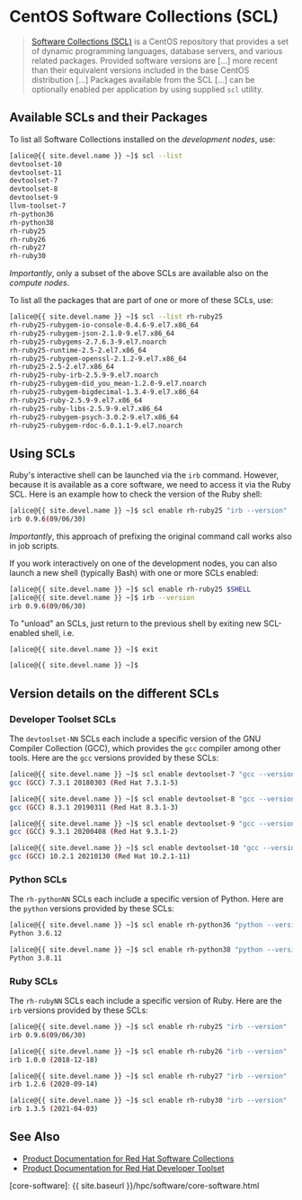 # CentOS Software Collections (SCL)

> [Software Collections (SCL)](https://en.wikipedia.org/wiki/CentOS#Add-ons_releases) is a CentOS repository that provides a set of dynamic programming languages, database servers, and various related packages. Provided software versions are [...] more recent than their equivalent versions included in the base CentOS distribution [...]  Packages available from the SCL [...] can be optionally enabled per application by using supplied `scl` utility.


## Available SCLs and their Packages

To list all Software Collections installed on the _development nodes_, use:

<!-- code-block label="list" -->
```sh
[alice@{{ site.devel.name }} ~]$ scl --list
devtoolset-10
devtoolset-11
devtoolset-7
devtoolset-8
devtoolset-9
llvm-toolset-7
rh-python36
rh-python38
rh-ruby25
rh-ruby26
rh-ruby27
rh-ruby30
```

_Importantly_, only a subset of the above SCLs are available also on the _compute nodes_.


To list all the packages that are part of one or more of these SCLs, use:

<!-- code-block label="list-one" -->
```sh
[alice@{{ site.devel.name }} ~]$ scl --list rh-ruby25
rh-ruby25-rubygem-io-console-0.4.6-9.el7.x86_64
rh-ruby25-rubygem-json-2.1.0-9.el7.x86_64
rh-ruby25-rubygems-2.7.6.3-9.el7.noarch
rh-ruby25-runtime-2.5-2.el7.x86_64
rh-ruby25-rubygem-openssl-2.1.2-9.el7.x86_64
rh-ruby25-2.5-2.el7.x86_64
rh-ruby25-ruby-irb-2.5.9-9.el7.noarch
rh-ruby25-rubygem-did_you_mean-1.2.0-9.el7.noarch
rh-ruby25-rubygem-bigdecimal-1.3.4-9.el7.x86_64
rh-ruby25-ruby-2.5.9-9.el7.x86_64
rh-ruby25-ruby-libs-2.5.9-9.el7.x86_64
rh-ruby25-rubygem-psych-3.0.2-9.el7.x86_64
rh-ruby25-rubygem-rdoc-6.0.1.1-9.el7.noarch
```


## Using SCLs

Ruby's interactive shell can be launched via the `irb` command.  However, because it is available as a core software, we need to access it via the Ruby SCL.  Here is an example how to check the version of the Ruby shell:

<!-- code-block label="ruby-ex-1" -->
```sh
[alice@{{ site.devel.name }} ~]$ scl enable rh-ruby25 "irb --version"
irb 0.9.6(09/06/30)
```

_Importantly_, this approach of prefixing the original command call works also in job scripts.


If you work interactively on one of the development nodes, you can also launch a new shell (typically Bash) with one or more SCLs enabled:

<!-- code-block label="ruby-ex-2" -->
```sh
[alice@{{ site.devel.name }} ~]$ scl enable rh-ruby25 $SHELL
[alice@{{ site.devel.name }} ~]$ irb --version
irb 0.9.6(09/06/30)
```

To "unload" an SCLs, just return to the previous shell by exiting new SCL-enabled shell, i.e.

```sh
[alice@{{ site.devel.name }} ~]$ exit

[alice@{{ site.devel.name }} ~]$ 
```


## Version details on the different SCLs

### Developer Toolset SCLs

The `devtoolset-NN` SCLs each include a specific version of the GNU Compiler Collection (GCC), which provides the `gcc` compiler among other tools.  Here are the `gcc` versions provided by these SCLs:

```sh
[alice@{{ site.devel.name }} ~]$ scl enable devtoolset-7 "gcc --version | head -1"
gcc (GCC) 7.3.1 20180303 (Red Hat 7.3.1-5)

[alice@{{ site.devel.name }} ~]$ scl enable devtoolset-8 "gcc --version | head -1"
gcc (GCC) 8.3.1 20190311 (Red Hat 8.3.1-3)

[alice@{{ site.devel.name }} ~]$ scl enable devtoolset-9 "gcc --version | head -1"
gcc (GCC) 9.3.1 20200408 (Red Hat 9.3.1-2)

[alice@{{ site.devel.name }} ~]$ scl enable devtoolset-10 "gcc --version | head -1"
gcc (GCC) 10.2.1 20210130 (Red Hat 10.2.1-11)
```


### Python SCLs

The `rh-pythonNN` SCLs each include a specific version of Python.  Here are the `python` versions provided by these SCLs:

```sh
[alice@{{ site.devel.name }} ~]$ scl enable rh-python36 "python --version"
Python 3.6.12

[alice@{{ site.devel.name }} ~]$ scl enable rh-python38 "python --version"
Python 3.8.11
```


### Ruby SCLs

The `rh-rubyNN` SCLs each include a specific version of Ruby.  Here are the `irb` versions provided by these SCLs:

```sh
[alice@{{ site.devel.name }} ~]$ scl enable rh-ruby25 "irb --version"
irb 0.9.6(09/06/30)

[alice@{{ site.devel.name }} ~]$ scl enable rh-ruby26 "irb --version"
irb 1.0.0 (2018-12-18)

[alice@{{ site.devel.name }} ~]$ scl enable rh-ruby27 "irb --version"
irb 1.2.6 (2020-09-14)

[alice@{{ site.devel.name }} ~]$ scl enable rh-ruby30 "irb --version"
irb 1.3.5 (2021-04-03)
```


## See Also

* [Product Documentation for Red Hat Software Collections](https://access.redhat.com/documentation/en-us/red_hat_software_collections/)
* [Product Documentation for Red Hat Developer Toolset](https://access.redhat.com/documentation/en-us/red_hat_developer_toolset/)


[core-software]: {{ site.baseurl }}/hpc/software/core-software.html
